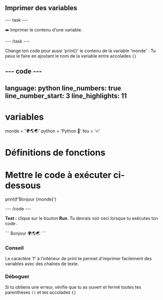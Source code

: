 <h2 class="c-project-heading--task">Imprimer des variables</h2>

\--- task ---

➡️ Imprimer le contenu d'une variable.

\--- /task ---

Change ton code pour aussi 'print()' le contenu de la variable 'monde' . Tu peux le faire en ajoutant le nom de la variable entre accolades `{}`

## --- code ---

language: python
line_numbers: true
line_number_start: 3
line_highlights: 11
--------------------------------------------------------

# variables

monde = '🌍🌎🌏'
python = 'Python 🐍'
feu = '🔥'

# Définitions de fonctions

# Mettre le code à exécuter ci-dessous

print(f'Bonjour {monde}')

\--- /code ---

**Test :** clique sur le bouton **Run**.
Tu devrais voir ceci lorsque tu exécutes ton code .

<div class="c-project-output">
```
Bonjour 🌍🌎🌏
```
</div>

<div class="c-project-callout c-project-callout--tip">

### Conseil

Le caractère 'f' à l'intérieur de print te permet d'imprimer facilement des variables avec des chaînes de texte.

</div>

<div class="c-project-callout c-project-callout--debug">

### Déboguer

Si tu obtiens une erreur, vérifie que tu as ouvert et fermé toutes tes parenthèses `()` et tes accolades `{}`

</div>
